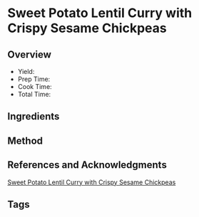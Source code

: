 # Sweet Potato Lentil Curry with Crispy Sesame Chickpeas

## Overview

- Yield:
- Prep Time:
- Cook Time:
- Total Time:

## Ingredients


## Method



## References and Acknowledgments

[Sweet Potato Lentil Curry with Crispy Sesame Chickpeas](https://www.halfbakedharvest.com/sweet-potato-lentil-curry/#bo-recipe)

## Tags


